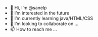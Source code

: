 - 👋 Hi, I’m @sanelp
- 👀 I’m interested in the future
- 🌱 I’m currently learning java/HTML/CSS
- 💞️ I’m looking to collaborate on ...
- 📫 How to reach me ...

<!---
sanelp/sanelp is a ✨ special ✨ repository because its `README.md` (this file) appears on your GitHub profile.
You can click the Preview link to take a look at your changes.
--->

